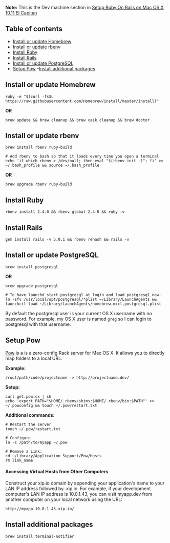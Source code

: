 **Note:** This is the Dev machine section in [Setup Ruby On Rails on
Mac OS X 10.11 El Capitan](https://gorails.com/setup/osx/10.11-el-capitan)

## Table of contents

- [Install or update Homebrew](#install-or-update-homebrew)
- [Install or update rbenv](#install-or-update-rbenv)
- [Install Ruby](#install-ruby)
- [Install Rails](#install-rails)
- [Install or update PostgreSQL](#install-or-update-postgresql)
- [Setup Pow](#setup-pow)
-[Install additional packages](#install-additional-packages)

## Install or update Homebrew

```shell
ruby -e "$(curl -fsSL https://raw.githubusercontent.com/Homebrew/install/master/install)"
```

**OR**

```shell
brew update && brew cleanup && brew cask cleanup && brew doctor
```

## Install or update rbenv

```shell
brew install rbenv ruby-build

# Add rbenv to bash so that it loads every time you open a terminal
echo 'if which rbenv > /dev/null; then eval "$(rbenv init -)"; fi' >> ~/.bash_profile && source ~/.bash_profile
```

**OR**

```shell
brew upgrade rbenv ruby-build
```

## Install Ruby

```shell
rbenv install 2.4.0 && rbenv global 2.4.0 && ruby -v
```

## Install Rails

```shell
gem install rails -v 5.0.1 && rbenv rehash && rails -v
```

## Install or update PostgreSQL

```shell
brew install postgresql
```

**OR**

```shell
brew upgrade postgresql
```

```shell
# To have launchd start postgresql at login and load postgresql now:
ln -sfv /usr/local/opt/postgresql/*plist ~/Library/LaunchAgents && launchctl load ~/Library/LaunchAgents/homebrew.mxcl.postgresql.plist
```

By default the postgresql user is your current OS X username with no password. For example, my OS X user is named `greg` so I can login to postgresql with that username.

## Setup Pow

[Pow](http://pow.cx/) is a is a zero-config Rack server for Mac OS X. It allows you to directly map folders to a local URL. 

**Example:**
```shell
/root/path/code/projectname -> http://projectname.dev/
```

**Setup:**
```shell
curl get.pow.cx | sh
echo 'export PATH="$HOME/.rbenv/shims:$HOME/.rbenv/bin:$PATH"' >> ~/.powconfig && touch ~/.pow/restart.txt
```

**Additional commands:**

```shell
# Restart the server
touch ~/.pow/restart.txt

# Configure
ln -s /path/to/myapp ~/.pow

# Remove a Link:
cd ~/Library/Application Support/Pow/Hosts
rm link_name
```

#### Accessing Virtual Hosts from Other Computers

Construct your xip.io domain by appending your application's name to your LAN IP address followed by .xip.io. For example, if your development computer's LAN IP address is 10.0.1.43, you can visit myapp.dev from another computer on your local network using the URL: 

```
http://myapp.10.0.1.43.xip.io/
```

## Install additional packages

```shell
brew install terminal-notifier
```
